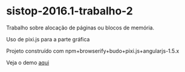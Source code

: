 # sistop-2016.1-trabalho-2

Trabalho sobre alocação de páginas ou blocos de memória.

Uso de pixi.js para a parte gráfica

Projeto construído com npm+browserify+budo+pixi.js+angularjs-1.5.x

Veja o demo [aqui](https://sombriks.github.io/sistop-2016.1-trabalho-2/)
